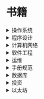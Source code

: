 # 书籍
<details> <summary>操作系统</summary>
<li><a href="https://cdn.74b.cc/book/%E7%8E%B0%E4%BB%A3%E6%93%8D%E4%BD%9C%E7%B3%BB%E7%BB%9F%EF%BC%88%E5%8E%9F%E4%B9%A6%E7%AC%AC3%E7%89%88%EF%BC%89%20%28%E8%AE%A1%E7%AE%97%E6%9C%BA%E7%A7%91%E5%AD%A6%E4%B8%9B%E4%B9%A6%29.pdf" title="现代操作系统（原书第3版） (计算机科学丛书)">现代操作系统（原书第3版） (计算机科学丛书)</a></li>
<li><a href="https://cdn.74b.cc/book/Go%E7%A8%8B%E5%BA%8F%E8%AE%BE%E8%AE%A1%E8%AF%AD%E8%A8%80%EF%BC%88%E8%AF%A6%E7%BB%86%E4%B9%A6%E7%AD%BE%E3%80%81%E6%B8%85%E6%99%B0%E5%AE%8C%E6%95%B4%E7%89%88%EF%BC%89.pdf" title="30天自制操作系统">30天自制操作系统</a></li>

</details>
<details> <summary>程序设计</summary>
<li><a href="https://cdn.74b.cc/book/SRE%20%20Google%E8%BF%90%E7%BB%B4%E8%A7%A3%E5%AF%86.pdf" title="Go程序设计语言">Go程序设计语言</a></li>
<li><a href="https://cdn.74b.cc/book/UNIX%E7%8E%AF%E5%A2%83%E9%AB%98%E7%BA%A7%E7%BC%96%E7%A8%8B%E4%B8%AD%E6%96%87%E7%89%88.pdf" title="UNIX环境高级编程中文版">UNIX环境高级编程中文版</a></li>
<li><a href="https://cdn.74b.cc/book/UNIX%E7%8E%AF%E5%A2%83%E9%AB%98%E7%BA%A7%E7%BC%96%E7%A8%8B_%E7%AC%AC%E4%BA%8C%E7%89%88%E4%B8%AD%E6%96%87.pdf" title="UNIX环境高级编程_第二版中文">UNIX环境高级编程_第二版中文</a></li>


</details>
<details> <summary>计算机网络</summary>
<li><a href="https://cdn.74b.cc/book/HTTP%E6%9D%83%E5%A8%81%E6%8C%87%E5%8D%97.pdf" title="HTTP权威指南">HTTP权威指南</a></li>
<li><a href="https://cdn.74b.cc/book/UNIX%E7%BD%91%E7%BB%9C%E7%BC%96%E7%A8%8B%E5%8D%B71%EF%BC%9A%E5%A5%97%E6%8E%A5%E5%AD%97%E8%81%94%E7%BD%91API%EF%BC%88%E7%AC%AC3%E7%89%88%EF%BC%89.pdf" title="UNIX网络编程卷1：套接字联网API（第3版）">UNIX网络编程卷1：套接字联网API（第3版）</a></li>

</details>

<details> <summary>软件工程</summary>
<li><a href="https://cdn.74b.cc/book/%E4%BA%BA%E6%9C%88%E7%A5%9E%E8%AF%9D.pdf" title="人月神话">人月神话</a></li>
</details>

<details> <summary>运维</summary>
<li><a href="https://cdn.74b.cc/book/SRE%20%20Google%E8%BF%90%E7%BB%B4%E8%A7%A3%E5%AF%86.pdf" title="GoogleSre">GoogleSre</a></li>
</details>

<details> <summary>手册规范</summary>
<li><a href="https://cdn.74b.cc/book/Java%E5%BC%80%E5%8F%91%E6%89%8B%E5%86%8C%EF%BC%88%E5%B5%A9%E5%B1%B1%E7%89%88%EF%BC%89.pdf" title="Java开发手册（嵩山版）">Java开发手册（嵩山版）</a></li>
</details>

<details> <summary>数据库</summary>
<li><a href="https://cdn.74b.cc/book/%5B%5B%E9%AB%98%E6%80%A7%E8%83%BDMySQL%EF%BC%88%E7%AC%AC3%E7%89%88%EF%BC%89%5D.Baron.Scbwartz%E7%AD%89.%E6%89%AB%E6%8F%8F%E7%89%88%5B%E7%94%B5%E5%AD%90%E4%B9%A6.pdf" title="高性能MySQL第3版">高性能MySQL第3版</a></li>
</details>

<details> <summary>投资</summary>
<li><a href="https://cdn.74b.cc/book/证券分析(第6版)上.pdf" title="证券分析(第6版)上">证券分析(第6版)上</a></li>
<li><a href="https://cdn.74b.cc/book/证券分析(第6版)下.pdf" title="证券分析(第6版)下">证券分析(第6版)下</a></li>
<li><a href="https://cdn.74b.cc/book/聪明的投资者  第四版.pdf" title="聪明的投资者  第四版">聪明的投资者  第四版</a></li>
<li><a href="https://cdn.74b.cc/book/富爸爸穷爸爸.pdf" title="富爸爸穷爸爸">富爸爸穷爸爸</a></li>
<li><a href="https://cdn.74b.cc/book/一本书读懂财报.pdf" title="一本书读懂财报">一本书读懂财报</a></li>
</details>


<details> <summary>以太坊</summary>
<li><a href="https://github.com/masterZSH/ethereumbook" title="以太坊">以太坊</a></li>
</details>



